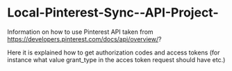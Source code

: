 # Local-Pinterest-Sync--API-Project-

Information on how to use Pinterest API taken from https://developers.pinterest.com/docs/api/overview/?

Here it is explained how to get authorization codes and access tokens (for instance what value grant_type in the acces token request should have etc.)
